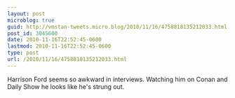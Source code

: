 ```yaml
---
layout: post
microblog: true
guid: http://vmstan-tweets.micro.blog/2010/11/16/4758818135212033.html
post_id: 3045600
date: 2010-11-16T22:52:45-0600
lastmod: 2010-11-16T22:52:45-0600
type: post
url: /2010/11/16/4758818135212033.html
---
```

Harrison Ford seems so awkward in interviews. Watching him on Conan and Daily Show he looks like he's strung out.
